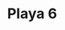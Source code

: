 ---
title: Playa 6
date: 
draft: false

# descripcion
description : Aros en caracol y resina. Anzuelo en plata 925.

materials: 

color: 

dimensions: Diámetro 2,80 cm. Largo total 4,20 cm

code: 01-01-0741

type: "Aros"

categories: []

price: $2.970,00

price_eftvo: $2.525,00

# Images
# first image will be shown in the product page
images:
  # - image: "images/path_to_image"
  # La ubicacion de las imagenes es imagenes/Aros/Aros.Colgantes/01-01-0741-playa-6
  - image: "./images/aros/colgantes/01-01-0741-playa-6_a.jpg"
  - image: "./images/aros/colgantes/01-01-0741-playa-6_b.jpg"
---